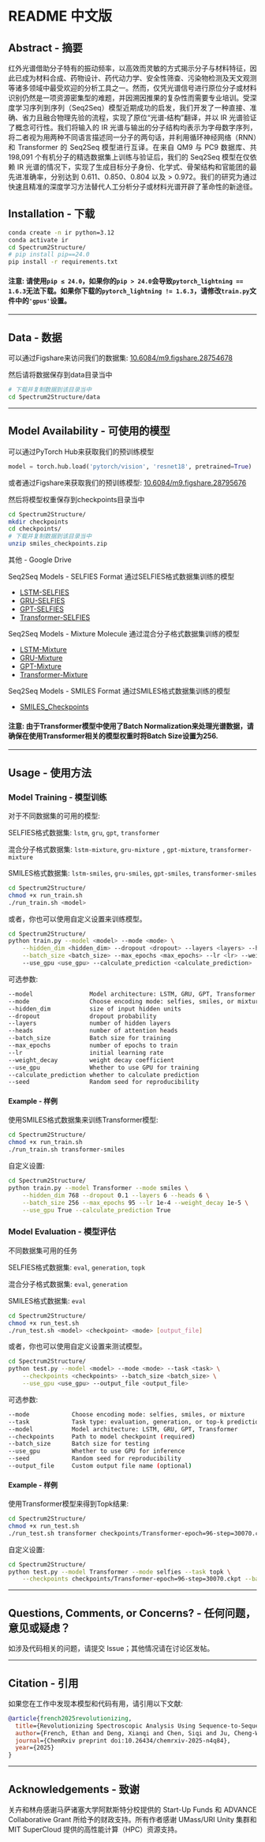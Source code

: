 # README 中文版

## Abstract - 摘要

<p align="justify">
红外光谱借助分子特有的振动频率，以高效而灵敏的方式揭示分子与材料特征，因此已成为材料合成、药物设计、药代动力学、安全性筛查、污染物检测及天文观测等诸多领域中最受欢迎的分析工具之一。然而，仅凭光谱信号进行原位分子或材料识别仍然是一项资源密集型的难题，并因溯因推果的复杂性而需要专业培训。受深度学习序列到序列（Seq2Seq）模型近期成功的启发，我们开发了一种直接、准确、省力且融合物理先验的流程，实现了原位“光谱‑结构”翻译，并以 IR 光谱验证了概念可行性。我们将输入的 IR 光谱与输出的分子结构均表示为字母数字序列，将二者视为用两种不同语言描述同一分子的两句话，并利用循环神经网络（RNN）和 Transformer 的 Seq2Seq 模型进行互译。在来自 QM9 与 PC9 数据库、共 198,091 个有机分子的精选数据集上训练与验证后，我们的 Seq2Seq 模型在仅依赖 IR 光谱的情况下，实现了生成目标分子身份、化学式、骨架结构和官能团的最先进准确率，分别达到 0.611、0.850、0.804 以及 > 0.972。我们的研究为通过快速且精准的深度学习方法替代人工分析分子或材料光谱开辟了革命性的新途径。
</p>

## Installation - 下载
```bash
conda create -n ir python=3.12
conda activate ir
cd Spectrum2Structure/
# pip install pip==24.0
pip install -r requirements.txt
```
#### 注意: 请使用```pip ≤ 24.0```，如果你的```pip > 24.0```会导致```pytorch_lightning == 1.6.3```无法下载。如果你下载的```pytorch_lightning != 1.6.3```，请修改```train.py```文件中的```'gpus'```设置。

---
## Data - 数据
可以通过Figshare来访问我们的数据集: [10.6084/m9.figshare.28754678](https://doi.org/10.6084/m9.figshare.28754678) 

然后请将数据保存到data目录当中
```bash
# 下载并复制数据到该目录当中
cd Spectrum2Structure/data
```

---
## Model Availability - 可使用的模型

可以通过PyTorch Hub来获取我们的预训练模型
```python
model = torch.hub.load('pytorch/vision', 'resnet18', pretrained=True)
```
或者通过Figshare来获取我们的预训练模型: [10.6084/m9.figshare.28795676](https://doi.org/10.6084/m9.figshare.28795676)

然后将模型权重保存到checkpoints目录当中
```bash
cd Spectrum2Structure/
mkdir checkpoints
cd checkpoints/
# 下载并复制数据到该目录当中
unzip smiles_checkpoints.zip
```
其他 - Google Drive

Seq2Seq Models - SELFIES Format 通过SELFIES格式数据集训练的模型
* [LSTM-SELFIES](https://drive.google.com/file/d/18h9KhxCqPs8dqfkvVkXmlpzUHZcvXVG3/view?usp=drive_link)
* [GRU-SELFIES](https://drive.google.com/file/d/1yvieeRp4zAPLxwbEXy2r_y-KKDQtpuoE/view?usp=drive_link)
* [GPT-SELFIES](https://drive.google.com/file/d/1aZ4LimRDZQdO6-nbl2L7pFX_1tf7bcb5/view?usp=drive_link)
* [Transformer-SELFIES](https://drive.google.com/file/d/1GEKui9gihHuNBLjL39D7RFfIPul5FBBf/view?usp=drive_link)

Seq2Seq Models - Mixture Molecule 通过混合分子格式数据集训练的模型
* [LSTM-Mixture](https://drive.google.com/file/d/1SR_eywrGnizKsq3pj90MIOsoJUXYmXyi/view?usp=drive_link)
* [GRU-Mixture](https://drive.google.com/file/d/1gnLu4cNLegIQ_VY02NHMEHdprG7vvooN/view?usp=drive_link)
* [GPT-Mixture](https://drive.google.com/file/d/1MEW_AM3cALkOGscMi5OxXYdUKQECDlny/view?usp=drive_link)
* [Transformer-Mixture](https://drive.google.com/file/d/1BvmMF_TV3AM2rN7n5v-x8-M_gF-I_PMk/view?usp=drive_link)

Seq2Seq Models - SMILES Format 通过SMILES格式数据集训练的模型
* [SMILES_Checkpoints](https://drive.google.com/file/d/1OHjNAwHIZGW89V9PlxsNk0SL0lJaL5hw/view?usp=drive_link)

#### 注意: 由于Transformer模型中使用了Batch Normalization来处理光谱数据，请确保在使用Transformer相关的模型权重时将Batch Size设置为256.

---

## Usage - 使用方法
### Model Training - 模型训练

对于不同数据集的可用的模型:

SELFIES格式数据集: ```lstm```, ```gru```, ```gpt```, ```transformer```

混合分子格式数据集: ```lstm-mixture```, ```gru-mixture ```, ```gpt-mixture```, ```transformer-mixture```

SMILES格式数据集: ```lstm-smiles```, ```gru-smiles```, ```gpt-smiles```, ```transformer-smiles```

```bash
cd Spectrum2Structure/
chmod +x run_train.sh
./run_train.sh <model>
```

或者，你也可以使用自定义设置来训练模型。
```bash
cd Spectrum2Structure/
python train.py --model <model> --mode <mode> \
    --hidden_dim <hidden_dim> --dropout <dropout> --layers <layers> --heads <heads> \
    --batch_size <batch_size> --max_epochs <max_epochs> --lr <lr> --weight_decay <weight_decay>
    --use_gpu <use_gpu> --calculate_prediction <calculate_prediction>
```

可选参数:
```bash
--model                Model architecture: LSTM, GRU, GPT, Transformer       (default: Transformer)
--mode                 Choose encoding mode: selfies, smiles, or mixture     (default: selfies)
--hidden_dim           size of input hidden units                            (default: 768)
--dropout              dropout probability                                   (default: 0.1)
--layers               number of hidden layers                               (default: 6)
--heads                number of attention heads                             (default: 6)
--batch_size           Batch size for training                               (default: 256)
--max_epochs           number of epochs to train                             (default: 80)
--lr                   initial learning rate                                 (default: 1e-4)
--weight_decay         weight decay coefficient                              (default: 1e-5)
--use_gpu              Whether to use GPU for training                       (default: True)
--calculate_prediction whether to calculate prediction                       (default: True)
--seed                 Random seed for reproducibility                       (default: 78438379)
```

#### Example - 样例
使用SMILES格式数据集来训练Transformer模型:
```bash
cd Spectrum2Structure/
chmod +x run_train.sh
./run_train.sh transformer-smiles
```

自定义设置:
```bash
cd Spectrum2Structure/
python train.py --model Transformer --mode smiles \
    --hidden_dim 768 --dropout 0.1 --layers 6 --heads 6 \
    --batch_size 256 --max_epochs 95 --lr 1e-4 --weight_decay 1e-5 \
    --use_gpu True --calculate_prediction True
```

### Model Evaluation - 模型评估

不同数据集可用的任务

SELFIES格式数据集: ```eval```, ```generation```, ```topk```

混合分子格式数据集: ```eval```, ```generation```

SMILES格式数据集: ```eval```

```bash
cd Spectrum2Structure/
chmod +x run_test.sh
./run_test.sh <model> <checkpoint> <mode> [output_file]
```

或者，你也可以使用自定义设置来测试模型。
```bash
cd Spectrum2Structure/
python test.py --model <model> --mode <mode> --task <task> \
    --checkpoints <checkpoints> --batch_size <batch_size> \
    --use_gpu <use_gpu> --output_file <output_file>
```

可选参数:
```bash
--mode            Choose encoding mode: selfies, smiles, or mixture          (default: selfies)
--task            Task type: evaluation, generation, or top‑k prediction     (default: eval)
--model           Model architecture: LSTM, GRU, GPT, Transformer            (default: Transformer)
--checkpoints     Path to model checkpoint (required)                                   
--batch_size      Batch size for testing                                     (default: 256)
--use_gpu         Whether to use GPU for inference                           (default: True)
--seed            Random seed for reproducibility                            (default: 78438379)
--output_file     Custom output file name (optional)                         (default: None)
```

#### Example - 样例
使用Transformer模型来得到Topk结果:
```bash
cd Spectrum2Structure/
chmod +x run_test.sh
./run_test.sh transformer checkpoints/Transformer-epoch=96-step=30070.ckpt topk
```

自定义设置:
```bash
cd Spectrum2Structure/
python test.py --model Transformer --mode selfies --task topk \
    --checkpoints checkpoints/Transformer-epoch=96-step=30070.ckpt --batch_size 256 --use_gpu True
```

---

## Questions, Comments, or Concerns? - 任何问题，意见或疑虑？

如涉及代码相关的问题，请提交 Issue；其他情况请在讨论区发帖。

---

## Citation - 引用

如果您在工作中发现本模型和代码有用，请引用以下文献:
```bibtex
@article{french2025revolutionizing,
  title={Revolutionizing Spectroscopic Analysis Using Sequence-to-Sequence Models I: From Infrared Spectra to Molecular Structures},
  author={French, Ethan and Deng, Xianqi and Chen, Siqi and Ju, Cheng-Wei and Cheng, Xi and Zhang, Lijun and Liu, Xiao and Guan, Hui and Lin, Zhou},
  journal={ChemRxiv preprint doi:10.26434/chemrxiv-2025-n4q84},
  year={2025}
}
```

---

## Acknowledgements - 致谢

<p align="justify">
关卉和林舟感谢马萨诸塞大学阿默斯特分校提供的 Start-Up Funds 和 ADVANCE Collaborative Grant 所给予的财政支持。所有作者感谢 UMass/URI Unity 集群和 MIT SuperCloud 提供的高性能计算（HPC）资源支持。
</p>
